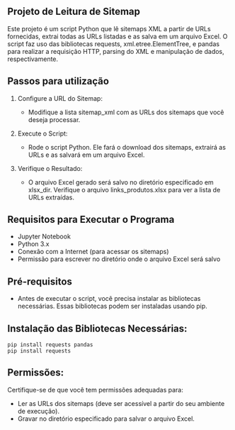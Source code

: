 ## Projeto de Leitura de Sitemap
Este projeto é um script Python que lê sitemaps XML a partir de URLs fornecidas, extrai todas as URLs listadas e as salva em um arquivo Excel. O script faz uso das bibliotecas requests, xml.etree.ElementTree, e pandas para realizar a requisição HTTP, parsing do XML e manipulação de dados, respectivamente.

## Passos para utilização
1. Configure a URL do Sitemap:

    - Modifique a lista sitemap_xml com as URLs dos sitemaps que você deseja processar.

2. Execute o Script:

    - Rode o script Python. Ele fará o download dos sitemaps, extrairá as URLs e as salvará em um arquivo Excel.

3. Verifique o Resultado:

    - O arquivo Excel gerado será salvo no diretório especificado em xlsx_dir. Verifique o arquivo links_produtos.xlsx para ver a lista de URLs extraídas.

## Requisitos para Executar o Programa
- Jupyter Notebook
- Python 3.x
- Conexão com a Internet (para acessar os sitemaps)
- Permissão para escrever no diretório onde o arquivo Excel será salvo

## Pré-requisitos
- Antes de executar o script, você precisa instalar as bibliotecas necessárias. Essas bibliotecas podem ser instaladas usando pip.

## Instalação das Bibliotecas Necessárias: 
    pip install requests pandas
    pip install requests


## Permissões: 

Certifique-se de que você tem permissões adequadas para:
- Ler as URLs dos sitemaps (deve ser acessível a partir do seu ambiente de execução).
- Gravar no diretório especificado para salvar o arquivo Excel.